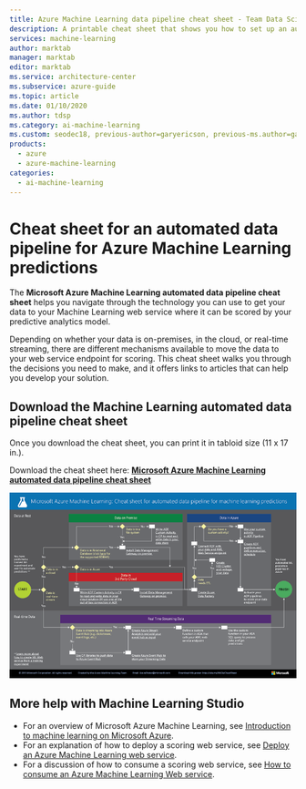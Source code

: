 ```yaml
---
title: Azure Machine Learning data pipeline cheat sheet - Team Data Science Process
description: A printable cheat sheet that shows you how to set up an automated data pipeline to your Azure Machine Learning web service whether your data is on-premises, streaming, in Azure, or in a third-party cloud service.
services: machine-learning
author: marktab
manager: marktab
editor: marktab
ms.service: architecture-center
ms.subservice: azure-guide
ms.topic: article
ms.date: 01/10/2020
ms.author: tdsp
ms.category: ai-machine-learning
ms.custom: seodec18, previous-author=garyericson, previous-ms.author=garye, fcp
products:
  - azure
  - azure-machine-learning
categories:
  - ai-machine-learning
---
```

# Cheat sheet for an automated data pipeline for Azure Machine Learning predictions

The **Microsoft Azure Machine Learning automated data pipeline cheat sheet** helps you navigate through the
technology you can use to get your data to your Machine Learning web service where it can be scored by your predictive analytics model.

Depending on whether your data is on-premises, in the cloud, or real-time streaming, there are different mechanisms available to move the data to your web service endpoint for scoring.
This cheat sheet walks you through the decisions you need to make, and it offers links to articles that can help you develop your solution.

## Download the Machine Learning automated data pipeline cheat sheet

Once you download the cheat sheet, you can print it in tabloid size (11 x 17 in.).

Download the cheat sheet here: **[Microsoft Azure Machine Learning automated data pipeline cheat sheet](https://download.microsoft.com/download/C/C/7/CC726F8B-2E6F-4C20-9B6F-AFBEE8253023/microsoft-machine-learning-operationalization-cheat-sheet_v1.pdf)**

![Microsoft Azure Machine Learning Studio (classic) Capabilities Overview][op-cheat-sheet]

[op-cheat-sheet]: ./media/automated-data-pipeline-cheat-sheet/machine-learning-automated-data-pipeline-cheat-sheet-v1.1.png

## More help with Machine Learning Studio

* For an overview of Microsoft Azure Machine Learning, see [Introduction to machine learning on Microsoft Azure](/azure/machine-learning/classic/).
* For an explanation of how to deploy a scoring web service, see [Deploy an Azure Machine Learning web service](/azure/machine-learning/classic/deploy-a-machine-learning-web-service).
* For a discussion of how to consume a scoring web service, see [How to consume an Azure Machine Learning Web service](/azure/machine-learning/classic/consume-web-services).
